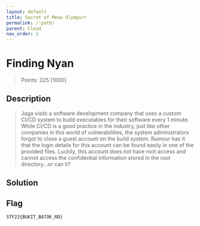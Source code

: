 ```yaml
---
layout: default
title: Secret of Meow Olympurr 
permalink: /:path/
parent: Cloud
nav_order: 1
---
```

# Finding Nyan

> Points: 325 [1000]

## Description

> Jaga visits a software development company that uses a custom CI/CD system to build executables for their software every 1 minute. While CI/CD is a good practice in the industry, just like other companies in this world of vulnerabilities, the system administrators forgot to close a guest account on the build system. Rumour has it that the login details for this account can be found easily in one of the provided files. Luckily, this account does not have root access and cannot access the confidential information stored in the root directory...or can it?

## Solution

## Flag
`STF22{BUKIT_BATOK_RD}`